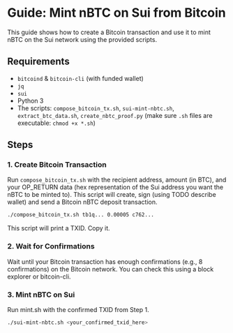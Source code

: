 # Guide: Mint nBTC on Sui from Bitcoin

This guide shows how to create a Bitcoin transaction and use it to mint nBTC on the Sui network using the provided scripts.

## Requirements

- `bitcoind` & `bitcoin-cli` (with funded wallet)
- `jq`
- `sui`
- Python 3
- The scripts: `compose_bitcoin_tx.sh`, `sui-mint-nbtc.sh`, `extract_btc_data.sh`, `create_nbtc_proof.py` (make sure `.sh` files are executable: `chmod +x *.sh`)

## Steps

### 1. Create Bitcoin Transaction

Run `compose_bitcoin_tx.sh` with the recipient address, amount (in BTC), and your OP_RETURN data (hex representation of the Sui address you want the nBTC to be minted to). 
This script will create, sign (using TODO describe wallet) and send a Bitcoin nBTC deposit transaction.

```bash
./compose_bitcoin_tx.sh tb1q... 0.00005 c762...
```

This script will print a TXID. Copy it.

### 2. Wait for Confirmations

Wait until your Bitcoin transaction has enough confirmations (e.g., 8 confirmations) on the Bitcoin network. You can check this using a block explorer or bitcoin-cli.

### 3. Mint nBTC on Sui

Run mint.sh with the confirmed TXID from Step 1.

```bash
./sui-mint-nbtc.sh <your_confirmed_txid_here>
```
